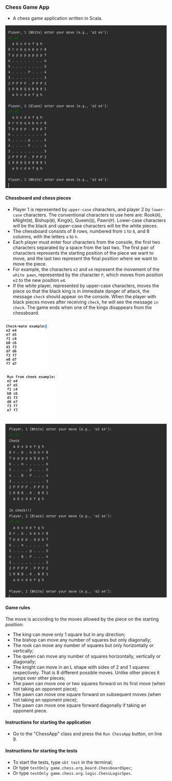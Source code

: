 ### Chess Game App
- A chess game application written in Scala.

![Chessboard with the pieces in their initial state](src/main/resources/images/chess.png)

#### Chessboard and chess pieces

- Player 1 is represented by `upper-case` characters, and player 2 by `lower-case` characters. 
  The conventional characters to use here are: Rook(`R`), kNight(`N`), Bishop(`B`), King(`K`), Queen(`Q`), Pawn(`P`). 
  Lower-case characters will be the black and upper-case characters will be the white pieces.
- The chessboard consists of 8 rows, numbered from `1` to `8`, and 8 columns, with the letters `a` to `h`.
- Each player must enter four characters from the console, the first two characters separated by a space from the last two. 
  The first pair of characters represents the starting position of the piece we want to move, and the last two represent the final position where we want to move the piece.
- For example, the characters `e2` and `e4` represent the movement of the `white pawn`, represented by the character `P`, which moves from position `e2` to the new position `e4`.
- If the white player, represented by upper-case characters, moves the piece so that the black king is in immediate danger of attack, the message `check` should appear on the console.
  When the player with black pieces moves after receiving `check`, he will see the message `in check`. The game ends when one of the kings disappears from the chessboard.

![Check-mate moves example](src/main/resources/images/check-mate.png)                                     

![Skip check moves example](src/main/resources/images/skip-check.png)

![Skip check console example](src/main/resources/images/ckip-check-console.png)

#### Game rules
The move is according to the moves allowed by the piece on the starting position:
- The king can move only 1 square but in any direction;
- The bishop can move any number of squares but only diagonally;
- The rook can move any number of squares but only horizontally or vertically;
- The queen can move any number of squares horizontally, vertically or diagonally;
- The knight can move in an L shape with sides of 2 and 1 squares respectively. That is 8 different possible moves. Unlike other pieces it jumps over other pieces;
- The pawn can move one or two squares forward on its first move (when not taking an opponent piece);
- The pawn can move one square forward on subsequent moves (when not taking an opponent piece);
- The pawn can move one square forward diagonally if taking an opponent piece.

#### Instructions for starting the application
- Go to the "ChessApp" class and press the `Run ChessApp` button, on line 9.

#### Instructions for starting the tests
- To start the tests, type `sbt test` in the terminal;
- Or type `testOnly game.chess.org.board.ChessboardSpec`;
- Or type `testOnly game.chess.org.logic.ChessLogicSpec`.
